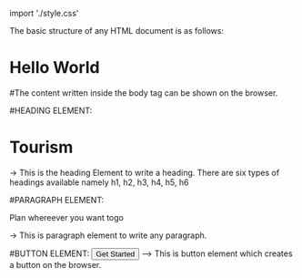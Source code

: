 import './style.css'

The basic structure of any HTML document is as follows: 
<!DOCTYPE html>
<html>
  <head></head>
  <body>
    <h1 class='red-text'>Hello World</h1>
  </body>
</html>

#The content written inside the body tag can be shown on the browser.

#HEADING ELEMENT: 
<h1>Tourism</h1> -> This is the heading Element to write a heading.
There are six types of headings available namely h1, h2, h3, h4, h5, h6 

#PARAGRAPH ELEMENT:
<p>Plan whereever you want togo </p> -> This is paragraph element to write any paragraph.

#BUTTON ELEMENT:
<button>Get Started </button> --> This is button element which creates a button on the browser.

